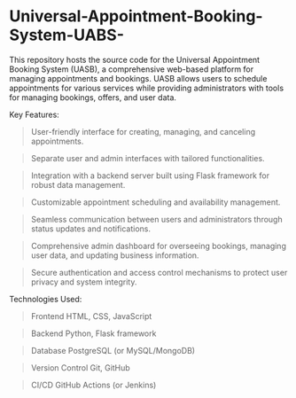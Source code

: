 # Universal-Appointment-Booking-System-UABS-

This repository hosts the source code for the Universal Appointment Booking System (UASB), a comprehensive web-based platform for managing appointments and bookings. UASB allows users to schedule appointments for various services while providing administrators with tools for managing bookings, offers, and user data.

Key Features:
>User-friendly interface for creating, managing, and canceling appointments.

>Separate user and admin interfaces with tailored functionalities.

>Integration with a backend server built using Flask framework for robust data management.

>Customizable appointment scheduling and availability management.

>Seamless communication between users and administrators through status updates and notifications.

>Comprehensive admin dashboard for overseeing bookings, managing user data, and updating business information.

>Secure authentication and access control mechanisms to protect user privacy and system integrity.


Technologies Used:
>Frontend HTML, CSS, JavaScript

>Backend Python, Flask framework

>Database PostgreSQL (or MySQL/MongoDB)

>Version Control Git, GitHub

>CI/CD GitHub Actions (or Jenkins)

